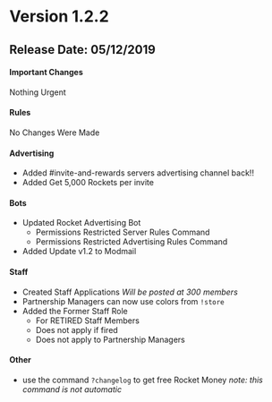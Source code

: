# Version 1.2.2
## Release Date: 05/12/2019

#### Important Changes

Nothing Urgent

#### Rules

No Changes Were Made

#### Advertising

- Added #invite-and-rewards servers advertising channel back!!
- Added Get 5,000 Rockets per invite

#### Bots

- Updated Rocket Advertising Bot
  - Permissions Restricted Server Rules Command
  - Permissions Restricted Advertising Rules Command
- Added Update v1.2 to Modmail

#### Staff

- Created Staff Applications *Will be posted at 300 members*
- Partnership Managers can now use colors from ``!store``
- Added the Former Staff Role
  - For RETIRED Staff Members
  - Does not apply if fired
  - Does not apply to Partnership Managers

#### Other

- use the command ``?changelog`` to get free Rocket Money *note: this command is not automatic*
